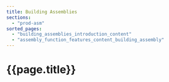 ```yaml
---
title: Building Assemblies
sections:
  - "prod-asm"
sorted_pages:
  - "building_assemblies_introduction_content"
  - "assembly_function_features_content_building_assembly"
---
```

# {{page.title}}
